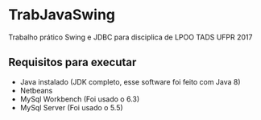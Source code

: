 # TrabJavaSwing
Trabalho prático Swing e JDBC para disciplica de LPOO TADS UFPR 2017

## Requisitos para executar
* Java instalado (JDK completo, esse software foi feito com Java 8) 
* Netbeans
* MySql Workbench (Foi usado o 6.3)
* MySql Server (Foi usado o 5.5)
